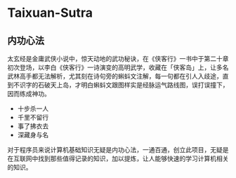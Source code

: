 # Taixuan-Sutra
## 内功心法
 太玄经是金庸武侠小说中，惊天动地的武功秘诀，在《侠客行》一书中于第二十章初次登场，以李白《侠客行》一诗演变的高明武学，收藏在「侠客岛」上，让多名武林高手都无法解析，尤其刻在诗句旁的蝌蚪文注解，每一句都在引人入歧途，直到不识字的石破天上岛，才明白蝌蚪文跟图样实是经脉运气路线图，误打误撞下，因而练成神功。

- 十步杀一人
- 千里不留行
- 事了拂衣去
- 深藏身与名

对于程序员来说计算机基础知识无疑是内功心法，一通百通，创立此项目，无疑是在互联网中找到那些值得记录的知识，加以提炼，让人能够快速的学习计算机相关的知识。